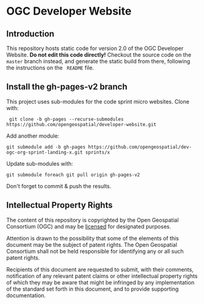 # OGC Developer Website

## Introduction
This repository hosts static code for version 2.0 of the OGC Developer Website. **Do not edit this code directly!** Checkout the source code on the `master` branch instead, and generate the static build from there, following the instructions on the ` README` file. 

## Install the gh-pages-v2 branch

This project uses sub-modules for the code sprint micro websites. Clone with:

` git clone -b gh-pages --recurse-submodules https://github.com/opengeospatial/developer-website.git`

Add another module:

`git submodule add -b gh-pages https://github.com/opengeospatial/dev-ogc-org-sprint-landing-x.git sprints/x`

Update sub-modules with:

`git submodule foreach git pull origin gh-pages-v2`

Don't forget to commit & push the results.

## Intellectual Property Rights

The content of this repository is copyrighted by the Open Geospatial Consortium (OGC) and may be [licensed](https://github.com/opengeospatial/er_template/blob/master/LICENSE) for designated purposes.

Attention is drawn to the possibility that some of the elements of this document may be the subject of patent rights. The Open Geospatial Consortium shall not be held responsible for identifying any or all such patent rights.

Recipients of this document are requested to submit, with their comments, notification of any relevant patent claims or other intellectual property rights of which they may be aware that might be infringed by any implementation of the standard set forth in this document, and to provide supporting documentation.
